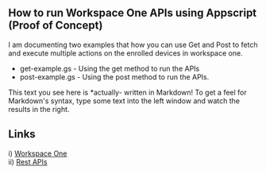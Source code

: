 ## How to run Workspace One APIs using Appscript (Proof of Concept)

I am documenting two examples that how you can use Get and Post to fetch and execute multiple actions on the enrolled devices in workspace one. 

- get-example.gs - Using the get method to run the APIs
- post-example.gs - Using the post method to run the APIs. 

This text you see here is *actually- written in Markdown! To get a feel
for Markdown's syntax, type some text into the left window and
watch the results in the right.

## Links
i) [Workspace One](https://www.vmware.com/content/vmware/vmware-published-sites/us/products/workspace-one.html.html)<br>
ii) [Rest APIs](https://docs.vmware.com/en/VMware-Workspace-ONE-UEM/services/System_Settings_On_Prem/GUID-AWT-SYSTEM-ADVANCED-API-REST.html)


